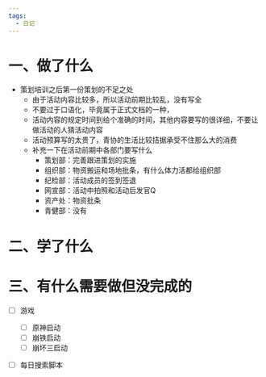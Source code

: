 ```yaml
---
tags:
  - 日记
---
```



# 一、做了什么

- 策划培训之后第一份策划的不足之处
	- 由于活动内容比较多，所以活动前期比较乱，没有写全
	- 不要过于口语化，毕竟属于正式文档的一种，
	- 活动内容的规定时间到给个准确的时间，其他内容要写的很详细，不要让做活动的人猜活动内容
	- 活动预算写的太贵了，青协的生活比较拮据承受不住那么大的消费
	- 补充一下在活动前期中各部门要写什么
		- 策划部：完善跟进策划的实施
		- 组织部：物资搬运和场地批条，有什么体力活都给组织部
		- 纪检部：活动成员的签到签退
		- 网宣部：活动中拍照和活动后发官Q
		- 资产处：物资批条
		- 青健部：没有


# 二、学了什么



# 三、有什么需要做但没完成的
- [ ] 游戏
	- [ ] 原神启动
	- [ ] 崩铁启动
	- [ ] 崩坏三启动
- [ ] 每日搜索脚本

